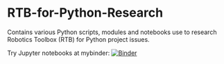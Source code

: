 # RTB-for-Python-Research
Contains various Python scripts, modules and notebooks use to research Robotics Toolbox (RTB) for Python project issues.

Try Jupyter notebooks at mybinder: [![Binder](http://mybinder.org/badge.svg)](https://hub.mybinder.org/user/gedeschaines-rt-python-research-k4chq1zz/tree)
